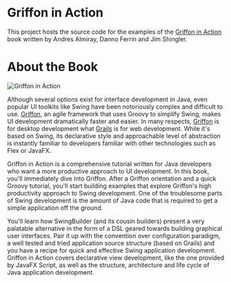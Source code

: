 Griffon in Action
=================

This project hosts the source code for the examples of the [Griffon in Action][l1] book written by Andres Almiray, Danno Ferrin and Jim Shingler.

  [l1]: http://manning.com/almiray

About the Book
==============

![Griffon in Action](http://www.manning.com/almiray/almiray_cover150.jpg)

Although several options exist for interface development in Java, even popular UI toolkits like Swing have been notoriously complex and difficult to use. [Griffon][l2], an agile framework that uses Groovy to simplify Swing, makes UI development dramatically faster and easier. In many respects, [Griffon][l2] is for desktop development what [Grails][l3] is for web development. While it's based on Swing, its declarative style and approachable level of abstraction is instantly familiar to developers familiar with other technologies such as Flex or JavaFX.

  [l2]: http://griffon.codehaus.org
  [l3]: http://grails.org

Griffon in Action is a comprehensive tutorial written for Java developers who want a more productive approach to UI development. In this book, you'll immediately dive into Griffon. After a Griffon orientation and a quick Groovy tutorial, you'll start building examples that explore Griffon's high productivity approach to Swing development. One of the troublesome parts of Swing development is the amount of Java code that is required to get a simple application off the ground.

You'll learn how SwingBuilder (and its cousin builders) present a very palatable alternative in the form of a DSL geared towards building graphical user interfaces. Pair it up with the convention over configuration paradigm, a well tested and tried application source structure (based on Grails) and you have a recipe for quick and effective Swing application development. Griffon in Action covers declarative view development, like the one provided by JavaFX Script, as well as the structure, architecture and life cycle of Java application development. 
